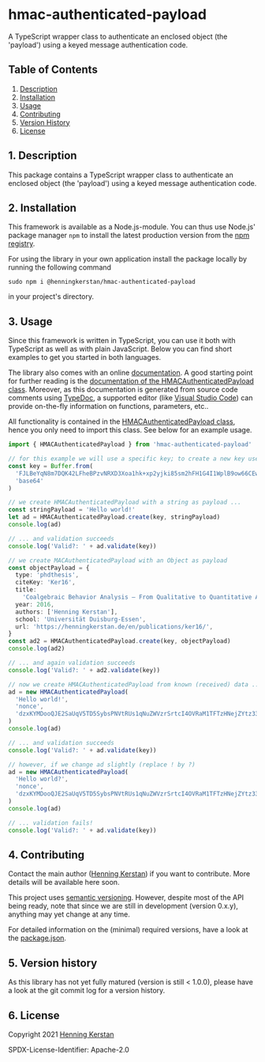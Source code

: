 # hmac-authenticated-payload

A TypeScript wrapper class to authenticate an enclosed object (the 'payload') using a keyed message authentication code.

## Table of Contents

1. [Description](#1-description)
1. [Installation](#2-installation)
1. [Usage](#3-usage)
1. [Contributing](#4-contributing)
1. [Version History](#5-version-history)
1. [License](#6-license)

## 1. Description

This package contains a TypeScript wrapper class to authenticate an enclosed object (the 'payload') using a keyed message authentication code.

## 2. Installation

This framework is available as a Node.js-module. You can thus use Node.js' package manager `npm` to install the latest production version from the [npm registry](https://npmjs.com).

For using the library in your own application install the package locally by running the following command

    sudo npm i @henningkerstan/hmac-authenticated-payload

in your project's directory.

## 3. Usage

Since this framework is written in TypeScript, you can use it both with TypeScript as well as with plain JavaScript. Below you can find short examples to get you started in both languages.

The library also comes with an online [documentation](https://henningkerstan.github.io/hmac-authenticated-payload/). A good starting point for further reading is the [documentation of the HMACAuthenticatedPayload class](https://henningkerstan.github.io/hmac-authenticated-payload/classes/HMACAuthenticatedPayload.HMACAuthenticatedPayload-1.html). Moreover, as this documentation is generated from source code comments using [TypeDoc](https://typedoc.org), a supported editor (like [Visual Studio Code](https://code.visualstudio.com/)) can provide on-the-fly information on functions, parameters, etc..

All functionality is contained in the [HMACAuthenticatedPayload class](https://henningkerstan.github.io/hmac-authenticated-payload/classes/HMACAuthenticatedPayload.HMACAuthenticatedPayload-1.html), hence you only need to import this class. See below for an example usage.

```typescript
import { HMACAuthenticatedPayload } from 'hmac-authenticated-payload'

// for this example we will use a specific key; to create a new key use HMACAuthenticatedPayload.createKey()
const key = Buffer.from(
  'FJLBeYqN8m7DQK42LFheBPzvNRXD3Xoa1hk+xp2yjki85sm2hFH1G4I1WplB9ow66CEwMxrwo+ZRjtieP+x+Qg==',
  'base64'
)

// we create HMACAuthenticatedPayload with a string as payload ...
const stringPayload = 'Hello world!'
let ad = HMACAuthenticatedPayload.create(key, stringPayload)
console.log(ad)

// ... and validation succeeds
console.log('Valid?: ' + ad.validate(key))

// we create MACAuthenticatedPayload with an Object as payload
const objectPayload = {
  type: 'phdthesis',
  citeKey: 'Ker16',
  title:
    'Coalgebraic Behavior Analysis – From Qualitative to Quantitative Analyses',
  year: 2016,
  authors: ['Henning Kerstan'],
  school: 'Universität Duisburg-Essen',
  url: 'https://henningkerstan.de/en/publications/ker16/',
}
const ad2 = HMACAuthenticatedPayload.create(key, objectPayload)
console.log(ad2)

// ... and again validation succeeds
console.log('Valid?: ' + ad2.validate(key))

// now we create HMACAuthenticatedPayload from known (received) data ...
ad = new HMACAuthenticatedPayload(
  'Hello world!',
  'nonce',
  'dzxKYMDooQJE2SaUqV5TD5SybsPNVtRUs1qNuZWVzrSrtcI4OVRaM1TFTzHNejZYtz33xsUHmNq423ufGYjuVA=='
)
console.log(ad)

// ... and validation succeeds
console.log('Valid?: ' + ad.validate(key))

// however, if we change ad slightly (replace ! by ?)
ad = new HMACAuthenticatedPayload(
  'Hello world?',
  'nonce',
  'dzxKYMDooQJE2SaUqV5TD5SybsPNVtRUs1qNuZWVzrSrtcI4OVRaM1TFTzHNejZYtz33xsUHmNq423ufGYjuVA=='
)
console.log(ad)

// ... validation fails!
console.log('Valid?: ' + ad.validate(key))
```

## 4. Contributing

Contact the main author ([Henning Kerstan](https://henningkerstan.de)) if you want to contribute. More details will be available here soon.

This project uses [semantic versioning](https://semver.org/). However, despite most of the API being ready, note that since we are still in development (version 0.x.y), anything may yet change at any time.

For detailed information on the (minimal) required versions, have a look at the [package.json](https://github.com/henningkerstan/hmac-authenticated-payload/blob/main/package.json).

## 5. Version history

As this library has not yet fully matured (version is still < 1.0.0), please have a look at the git commit log for a version history.

## 6. License

Copyright 2021 [Henning Kerstan](https://henningkerstan.de)

SPDX-License-Identifier: Apache-2.0
